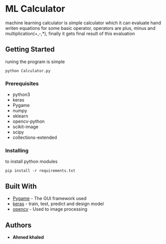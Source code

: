 # ML Calculator

machine learning calculator is simple calculator which it can evaluate hand writen equations for some basic operator, operators are plus, minus and multiplication(+,-,*), finally it gets final result of this evaluation

## Getting Started

runing the program is simple
```
python Calculator.py 
```


### Prerequisites

* python3
* keras
* Pygame
* numpy
* sklearn
* opencv-python
* scikit-image
* scipy
* collections-extended


### Installing

to install python modules 

```
pip install -r requirements.txt   
```

## Built With

* [Pygame](https://www.pygame.org/docs/) - The GUI framework used
* [keras](http://keras.io/) - train, test, predict and design model 
* [opencv](https://docs.opencv.org/master/) - Used to image processing



## Authors

* **Ahmed khaled** 
